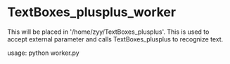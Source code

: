 # TextBoxes_plusplus_worker
This will be placed in '/home/zyy/TextBoxes_plusplus'.
This is used to accept external parameter and calls TextBoxes_plusplus to recognize text.

usage:
    python worker.py

